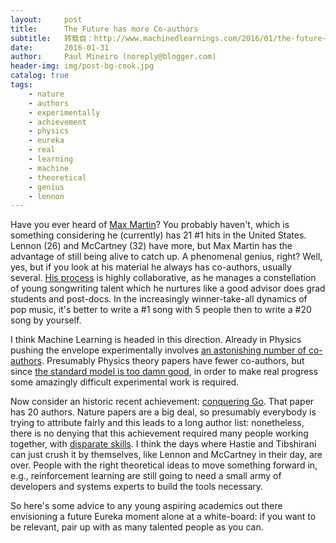 ```yaml
---
layout:     post
title:      The Future has more Co-authors
subtitle:   转载自：http://www.machinedlearnings.com/2016/01/the-future-has-more-co-authors.html
date:       2016-01-31
author:     Paul Mineiro (noreply@blogger.com)
header-img: img/post-bg-cook.jpg
catalog: true
tags:
    - nature
    - authors
    - experimentally
    - achievement
    - physics
    - eureka
    - real
    - learning
    - machine
    - theoretical
    - genius
    - lennon
---
```













Have you ever heard of [Max Martin](https://en.wikipedia.org/wiki/Max_Martin)? You probably haven't, which is something considering he (currently) has 21 #1 hits in the United States. Lennon (26) and McCartney (32) have more, but Max Martin has the advantage of still being alive to catch up. A phenomenal genius, right? Well, yes, but if you look at his material he always has co-authors, usually several. [His process](http://www.newyorker.com/culture/cultural-comment/blank-space-what-kind-of-genius-is-max-martin) is highly collaborative, as he manages a constellation of young songwriting talent which he nurtures like a good advisor does grad students and post-docs. In the increasingly winner-take-all dynamics of pop music, it's better to write a #1 song with 5 people then to write a #20 song by yourself. 

I think Machine Learning is headed in this direction. Already in Physics pushing the envelope experimentally involves [an astonishing number of co-authors](http://www.sciencedirect.com/science/article/pii/S037026931200857X). Presumably Physics theory papers have fewer co-authors, but since [the standard model is too damn good](https://www.quora.com/What-particles-have-been-predicted-by-the-Standard-Model-but-not-observed), in order to make real progress some amazingly difficult experimental work is required. 

Now consider an historic recent achievement: [conquering Go](http://www.nature.com/nature/journal/v529/n7587/full/nature16961.html). That paper has 20 authors. Nature papers are a big deal, so presumably everybody is trying to attribute fairly and this leads to a long author list: nonetheless, there is no denying that this achievement required many people working together, with [disparate skills](http://www.nature.com/nature/journal/v529/n7587/full/nature16961.html#contrib-auth). I think the days where Hastie and Tibshirani can just crush it by themselves, like Lennon and McCartney in their day, are over. People with the right theoretical ideas to move something forward in, e.g., reinforcement learning are still going to need a small army of developers and systems experts to build the tools necessary.

So here's some advice to any young aspiring academics out there envisioning a future Eureka moment alone at a white-board: if you want to be relevant, pair up with as many talented people as you can. 












